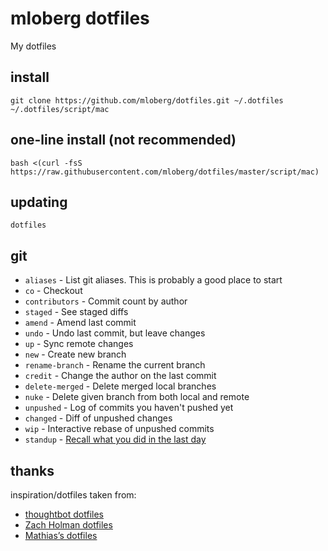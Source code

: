 # mloberg dotfiles

My dotfiles

## install

    git clone https://github.com/mloberg/dotfiles.git ~/.dotfiles
    ~/.dotfiles/script/mac

## one-line install (not recommended)

    bash <(curl -fsS https://raw.githubusercontent.com/mloberg/dotfiles/master/script/mac)

## updating

    dotfiles

## git

* `aliases` - List git aliases. This is probably a good place to start
* `co` - Checkout
* `contributors` - Commit count by author
* `staged` - See staged diffs
* `amend` - Amend last commit
* `undo` - Undo last commit, but leave changes
* `up` - Sync remote changes
* `new` - Create new branch
* `rename-branch` - Rename the current branch
* `credit` - Change the author on the last commit
* `delete-merged` - Delete merged local branches
* `nuke` - Delete given branch from both local and remote
* `unpushed` - Log of commits you haven't pushed yet
* `changed` - Diff of unpushed changes
* `wip` - Interactive rebase of unpushed commits
* `standup` - [Recall what you did in the last day](https://github.com/kamranahmedse/git-standup)

## thanks

inspiration/dotfiles taken from:

* [thoughtbot dotfiles](https://github.com/thoughtbot/dotfiles)
* [Zach Holman dotfiles](https://github.com/holman/dotfiles)
* [Mathias’s dotfiles](https://github.com/mathiasbynens/dotfiles)
